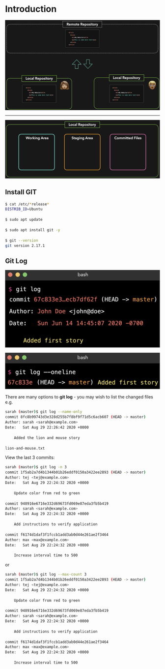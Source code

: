 # Introduction

![Local and remote](images/local-and-remote.png)

---

![Local](images/local.png)

## Install GIT

```bash
$ cat /etc/*release*
DISTRIB_ID=Ubuntu

$ sudo apt update

$ sudo apt install git -y

$ git --version
git version 2.17.1
```

## Git Log

![Git log](images/git-log.png)

![Git log one line](images/git-log-one-line.png)

There are many options to **git log** - you may wish to list the changed files e.g.

```bash
sarah (master)$ git log --name-only
commit 8fc8b99743d3e328d255b7f8bf9f71d5c6acb607 (HEAD -> master)
Author: sarah <sarah@example.com>
Date:   Sat Aug 29 22:26:42 2020 +0000

    Added the lion and mouse story

lion-and-mouse.txt
```

View the last 3 commits:

```bash
sarah (master)$ git log -n 3
commit 1f5ab2a7d4b1344b01b26eddf0150a3422ee2893 (HEAD -> master)
Author: tej <tej@example.com>
Date:   Sat Aug 29 22:24:32 2020 +0000

    Update color from red to green

commit 948916e6716e332d69673fd069e87eda3fb5b419
Author: sarah <sarah@example.com>
Date:   Sat Aug 29 22:24:32 2020 +0000

    Add instructions to verify application

commit f6174d1daf3f1fccb1add3ab0d44e261ae2f3464
Author: max <max@example.com>
Date:   Sat Aug 29 22:24:32 2020 +0000

    Increase interval time to 500
```

or

```bash
sarah (master)$ git log --max-count 3
commit 1f5ab2a7d4b1344b01b26eddf0150a3422ee2893 (HEAD -> master)
Author: tej <tej@example.com>
Date:   Sat Aug 29 22:24:32 2020 +0000

    Update color from red to green

commit 948916e6716e332d69673fd069e87eda3fb5b419
Author: sarah <sarah@example.com>
Date:   Sat Aug 29 22:24:32 2020 +0000

    Add instructions to verify application

commit f6174d1daf3f1fccb1add3ab0d44e261ae2f3464
Author: max <max@example.com>
Date:   Sat Aug 29 22:24:32 2020 +0000

    Increase interval time to 500
```

